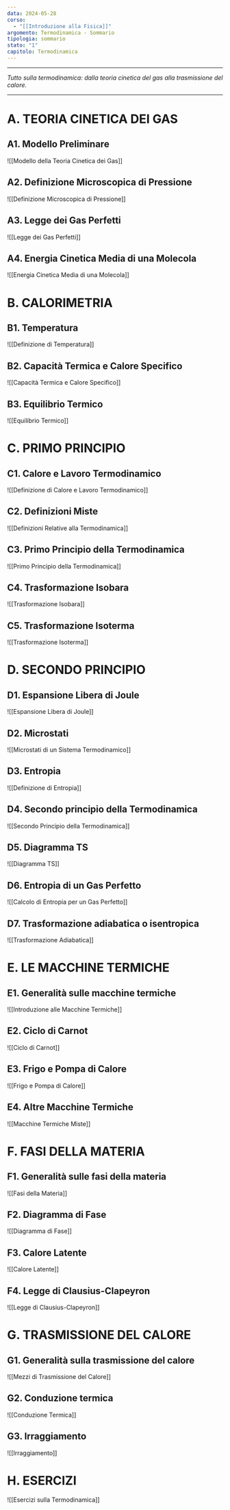 ```yaml
---
data: 2024-05-28
corso:
  - "[[Introduzione alla Fisica]]"
argomento: Termodinamica - Sommario
tipologia: sommario
stato: "1"
capitolo: Termodinamica
---
```

- - -
*Tutto sulla termodinamica: dalla teoria cinetica del gas alla trasmissione del calore.*
- - -
# A. TEORIA CINETICA DEI GAS
## A1. Modello Preliminare
![[Modello della Teoria Cinetica dei Gas]]

## A2. Definizione Microscopica di Pressione
![[Definizione Microscopica di Pressione]]

## A3. Legge dei Gas Perfetti
![[Legge dei Gas Perfetti]]

## A4. Energia Cinetica Media di una Molecola
![[Energia Cinetica Media di una Molecola]]

# B. CALORIMETRIA
## B1. Temperatura
![[Definizione di Temperatura]]

## B2. Capacità Termica e Calore Specifico
![[Capacità Termica e Calore Specifico]]

## B3. Equilibrio Termico
![[Equilibrio Termico]]

# C. PRIMO PRINCIPIO
## C1. Calore e Lavoro Termodinamico
![[Definizione di Calore e Lavoro Termodinamico]]

## C2. Definizioni Miste
![[Definizioni Relative alla Termodinamica]]

## C3. Primo Principio della Termodinamica
![[Primo Principio della Termodinamica]]

## C4. Trasformazione Isobara
![[Trasformazione Isobara]]

## C5. Trasformazione Isoterma
![[Trasformazione Isoterma]]

# D. SECONDO PRINCIPIO
## D1. Espansione Libera di Joule
![[Espansione Libera di Joule]]

## D2. Microstati
![[Microstati di un Sistema Termodinamico]]

## D3. Entropia
![[Definizione di Entropia]]

## D4. Secondo principio della Termodinamica
![[Secondo Principio della Termodinamica]]

## D5. Diagramma TS
![[Diagramma TS]]

## D6. Entropia di un Gas Perfetto
![[Calcolo di Entropia per un Gas Perfetto]]

## D7. Trasformazione adiabatica o isentropica
![[Trasformazione Adiabatica]]

# E. LE MACCHINE TERMICHE
## E1. Generalità sulle macchine termiche
![[Introduzione alle Macchine Termiche]]

## E2. Ciclo di Carnot
![[Ciclo di Carnot]]

## E3. Frigo e Pompa di Calore
![[Frigo e Pompa di Calore]]

## E4. Altre Macchine Termiche
![[Macchine Termiche Miste]]

# F. FASI DELLA MATERIA
## F1. Generalità sulle fasi della materia
![[Fasi della Materia]]

## F2. Diagramma di Fase
![[Diagramma di Fase]]

## F3. Calore Latente
![[Calore Latente]]

## F4. Legge di Clausius-Clapeyron
![[Legge di Clausius-Clapeyron]]

# G. TRASMISSIONE DEL CALORE
## G1. Generalità sulla trasmissione del calore
![[Mezzi di Trasmissione del Calore]]

## G2. Conduzione termica
![[Conduzione Termica]]

## G3. Irraggiamento
![[Irraggiamento]]

# H. ESERCIZI
![[Esercizi sulla Termodinamica]]